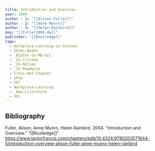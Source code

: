 ```yaml
---
title: Introduction and Overview
year: 2004
author - 1: "[[Alison Fuller]]"
author - 2: "[[Anne Munro]]"
author - 3: "[[Helen Rainbird]]"
key: "[[Fuller2004-dw]]"
publisher: "[[Routledge]]"
tags:
  - Workplace-Learning-in-Context
  - EPubs-Books
  - _BibTex-to-MD-Git
  - _In-ClickUp
  - _In-Notion
  - _In-Readwise
  - Cross-Ref-Chapter
  - ePub
  - VET
  - Workplace-Learning
  - _New-Literature
  - UCL
---
```


## Bibliography
Fuller, Alison, Anne Munro, Helen Rainbird. 2004. “Introduction and Overview.” "[[Routledge]]". https://www.taylorfrancis.com/chapters/edit/10.4324/9780203571644-5/introduction-overview-alison-fuller-anne-munro-helen-rainbird